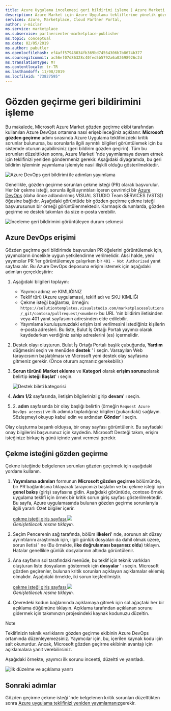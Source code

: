 ```yaml
---
title: Azure Uygulama incelemesi geri bildirimi işleme | Azure Marketi
description: Azure Market için Azure Uygulama tekliflerine yönelik gözden geçirme geri bildirimini işlemek üzere Azure DevOps 'ın nasıl kullanılacağını açıklar.
services: Azure, Marketplace, Cloud Partner Portal,
author: v-miclar
ms.service: marketplace
ms.subservice: partnercenter-marketplace-publisher
ms.topic: conceptual
ms.date: 02/05/2019
ms.author: pabutler
ms.openlocfilehash: ef4aff57948034fb369bd74564306b7b8674b377
ms.sourcegitcommit: ac56ef07d86328c40fed5b5792a6a02698926c2d
ms.translationtype: MT
ms.contentlocale: tr-TR
ms.lasthandoff: 11/08/2019
ms.locfileid: "73827595"
---
```

# <a name="handling-review-feedback"></a>Gözden geçirme geri bildirimini işleme

Bu makalede, Microsoft Azure Market gözden geçirme ekibi tarafından kullanılan Azure DevOps ortamına nasıl erişebileceğiniz açıklanır.  **Microsoft gözden geçirme** adımı sırasında Azure Uygulama teklifinizdeki kritik sorunlar bulunursa, bu sorunlarla ilgili ayrıntılı bilgileri görüntülemek için bu sistemde oturum açabilirsiniz (geri bildirim gözden geçirin).  Tüm bu sorunları düzelttikten sonra, Azure Marketi 'nde yayımlamaya devam etmek için teklifinizi yeniden göndermeniz gerekir.  Aşağıdaki diyagramda, bu geri bildirim işleminin yayımlama işlemiyle nasıl ilişkili olduğu gösterilmektedir.

![Azure DevOps geri bildirimi ile adımları yayımlama](./media/pub-flow-vsts-access.png)

Genellikle, gözden geçirme sorunları çekme isteği (PR) olarak başvurulur.  Her bir çekme isteği, sorunla ilgili ayrıntıları içeren çevrimiçi bir [Azure DevOps](https://azure.microsoft.com/services/devops/) (daha önce adlandırılmış VISUAL STUDIO Team SERVICES (VSTS)) öğesine bağlıdır.  Aşağıdaki görüntüde bir gözden geçirme çekme isteği başvurusunun bir örneği görüntülenmektedir.  Karmaşık durumlarda, gözden geçirme ve destek takımları da size e-posta verebilir. 

![İnceleme geri bildirimini görüntüleyen durum sekmesi](./media/status-tab-ms-review.png)


## <a name="azure-devops-access"></a>Azure DevOps erişimi

Gözden geçirme geri bildirimde başvurulan PR öğelerini görüntülemek için, yayımcıların öncelikle uygun yetkilendirme verilmelidir.  Aksi halde, yeni yayımcılar PR 'ler görüntülemeye çalışırken bir `401 - Not Authorized` yanıt sayfası alır.  Bu Azure DevOps deposuna erişim istemek için aşağıdaki adımları gerçekleştirin:

1. Aşağıdaki bilgileri toplayın:
    - Yayımcı adınız ve KIMLIĞINIZ
    - Teklif türü (Azure uygulaması), teklif adı ve SKU KIMLIĞI
    - Çekme isteği bağlantısı, örneğin: `https://solutiontemplates.visualstudio.com/marketplacesolutions/_git/contoso/pullrequest/<number>` bu URL 'nin bildirim iletisinden veya 401 yanıt sayfasının adresinden elde edilebilir.
    - Yayımlama kuruluşunuzdaki erişim izni verilmesini istediğiniz kişilerin e-posta adresleri.  Bu liste, Bulut İş Ortağı Portalı yayımcı olarak kaydederken verdiğiniz sahip adreslerini (es) içermelidir.
2. Destek olayı oluşturun.  Bulut İş Ortağı Portalı başlık çubuğunda, **Yardım** düğmesini seçin ve menüden **destek** ' i seçin.  Varsayılan Web tarayıcısının başlatılması ve Microsoft yeni destek olay sayfasına gitmeniz gerekir.  (Önce oturum açmanız gerekebilir.)
3. **Sorun türünü** **Market ekleme** ve **Kategori** olarak **erişim sorunu**olarak belirtip **isteği Başlat**' ı seçin.

    ![Destek bileti kategorisi](./media/support-incident1.png)

4. **Adım 1/2** sayfasında, iletişim bilgilerinizi girip **devam**' ı seçin.
5. 2\. **adım** sayfasında bir olay başlığı belirtin (örneğin `Request Azure DevOps access`) ve ilk adımda topladığınız bilgileri (yukarıdaki) sağlayın.  Sözleşmeyi okuyup kabul edin ve ardından **Gönder**' i seçin.

Olay oluşturma başarılı olduysa, bir onay sayfası görüntülenir.  Bu sayfadaki onay bilgilerini başvurunuz için kaydedin.  Microsoft Desteği takım, erişim isteğinize birkaç iş günü içinde yanıt vermesi gerekir.


## <a name="reviewing-the-pull-request"></a>Çekme isteğini gözden geçirme 

Çekme isteğinde belgelenen sorunları gözden geçirmek için aşağıdaki yordamı kullanın.

1. **Yayımlama adımları** formunun **Microsoft gözden geçirme** bölümünde, bir PR bağlantısına tıklayarak tarayıcınızı başlatın ve bu çekme isteği için **genel bakış** (giriş) sayfasına gidin.  Aşağıdaki görüntüde, contoso örnek uygulama teklifi için örnek bir kritik sorun giriş sayfası gösterilmektedir.  Bu sayfa, Azure uygulamasında bulunan gözden geçirme sorunlarıyla ilgili yararlı Özet bilgiler içerir.  

    [çekme isteği giriş sayfası
   ![](./media/pr-home-page-thumb.png)](./media/pr-home-page.png)  <br/> *Genişletilecek resme tıklayın.*
    
2. Seçim Pencerenin sağ tarafında, bölüm **ilkeleri**' nde, sorunun alt düzey ayrıntılarını araştırmak için, ilgili günlük dosyaları da dahil olmak üzere, sorun iletisi ' ne (Bu örnekte, **ilke doğrulaması başarısız oldu**) tıklayın.  Hatalar genellikle günlük dosyalarının altında görüntülenir.

3. Ana sayfanın sol tarafındaki menüde, bu teklif için teknik varlıkları oluşturan liste dosyalarını göstermek için **dosyalar** ' ı seçin.  Microsoft gözden geçirenler, bulunan kritik sorunları açıklayan açıklamalar eklemiş olmalıdır.  Aşağıdaki örnekte, iki sorun keşfedilmiştir. 

    [çekme isteği giriş sayfası
   ![](./media/pr-files-page-thumb.png)](./media/pr-files-page.png)  <br/> *Genişletilecek resme tıklayın.*

4. Çevredeki kodun bağlamında açıklamaya gitmek için sol ağaçtaki her bir açıklama düğümüne tıklayın.  Açıklama tarafından açıklanan sorunu gidermek için takımınızın projesindeki kaynak kodunuzu düzeltin.

> [!Note]
> Teklifinizin teknik varlıklarını gözden geçirme ekibinin Azure DevOps ortamında düzenleyemezsiniz.  Yayımcılar için, bu, içerilen kaynak kodu için salt okunurdur.  Ancak, Microsoft gözden geçirme ekibinin avantajı için açıklamalara yanıt verebilirsiniz.

   Aşağıdaki örnekte, yayımcı ilk sorunu inceetti, düzeltti ve yanıtladı.

   ![İlk düzelme ve açıklama yanıtı](./media/first-comment-reply.png)


## <a name="next-steps"></a>Sonraki adımlar

Gözden geçirme çekme isteği 'nde belgelenen kritik sorunları düzelttikten sonra [Azure uygulama teklifinizi yeniden yayımlamanız](./cpp-publish-offer.md)gerekir.
